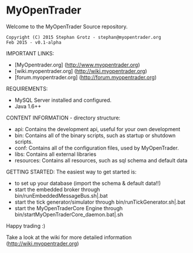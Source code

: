 # MyOpenTrader
Welcome to the MyOpenTrader Source repository. 


```
Copyright (C) 2015 Stephan Grotz - stephan@myopentrader.org
Feb 2015 - v0.1-alpha
```

 
 
IMPORTANT LINKS:
* [MyOpentrader.org] (http://www.myopentrader.org)
* [wiki.myopentrader.org] (http://wiki.myopentrader.org)
* [forum.myopentrader.org] (http://forum.myopentrader.org)


REQUIREMENTS:
* MySQL Server installed and configured.
* Java 1.6++

  
CONTENT INFORMATION - directory structure:
* api: 	Contains the development api, useful for your own development
* bin: 	Contains all of the binary scripts, such as startup or shutdown scripts. 
* conf: Contains all of the configuration files, used by MyOpenTrader.
* libs:	Contains all external libraries
* resources: 	Contains all resources, such as sql schema and default data


GETTING STARTED:
The easiest way to get started is:
* to set up your database (import the schema & default data!!)
* start the embedded broker through bin/runEmbeddedMessageBus.sh|.bat
* start the tick generator/simulator through bin/runTickGenerator.sh|.bat
* start the MyOpenTraderCore Engine through bin/startMyOpenTraderCore_daemon.bat|.sh

Happy trading :)

Take a look at the wiki for more detailed information (http://wiki.myopentrader.org)
